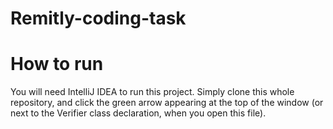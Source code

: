 # Remitly-coding-task

# How to run
You will need IntelliJ IDEA to run this project.
Simply clone this whole repository, and click the green arrow appearing at the top of the window (or next to the Verifier class declaration, when you open this file).
